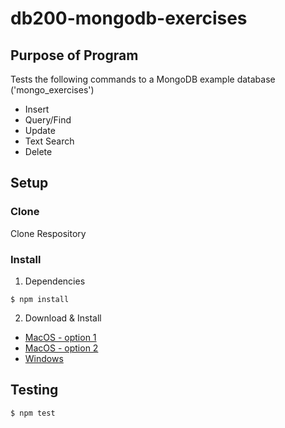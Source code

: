 # db200-mongodb-exercises

## Purpose of Program
Tests the following commands to a MongoDB example database ('mongo_exercises')
- Insert
- Query/Find
- Update
- Text Search
- Delete

## Setup

### Clone
Clone Respository
### Install
1. Dependencies
```
$ npm install
```
2. Download & Install
* [MacOS - option 1](https://treehouse.github.io/installation-guides/mac/mongo-mac.html)
* [MacOS - option 2](https://docs.mongodb.com/master/tutorial/install-mongodb-on-os-x/)
* [Windows](https://docs.mongodb.com/master/tutorial/install-mongodb-on-windows/)

## Testing
```
$ npm test
```